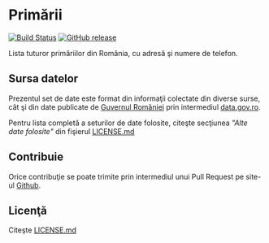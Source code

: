# Primării

[![Build Status](https://img.shields.io/travis/vimishor/dataset-primarii.svg?style=flat-square)](https://travis-ci.org/vimishor/dataset-primarii)
[![GitHub release](https://img.shields.io/github/release/vimishor/dataset-primarii.svg?maxAge=2592000&style=flat-square)]()

Lista tuturor primăriilor din România, cu adresă şi numere de telefon.

## Sursa datelor

Prezentul set de date este format din informaţii colectate din diverse surse, 
cât şi din date publicate de [Guvernul României][1] prin intermediul 
[data.gov.ro][2].

Pentru lista completă a seturilor de date folosite, citeşte secţiunea 
_"Alte date folosite"_ din fişierul [LICENSE.md][3]

## Contribuie

Orice contribuţie se poate trimite prin intermediul unui Pull Request pe 
site-ul [Github][4].

## Licenţă

Citeşte [LICENSE.md][3]

[1]: http://www.gov.ro/
[2]: http://data.gov.ro/
[3]: LICENSE.md
[4]: https://www.github.com/vimishor/dataset-primarii

